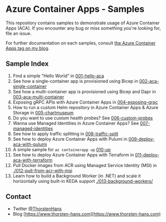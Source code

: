 # Azure Container Apps - Samples

This repository contains samples to demonstrate usage of Azure Container Apps (ACA). If you encounter any bug or miss something you're looking for, file an issue.

For further documentation on each samples, consult [the Azure Container Apps tag on my blog](https://www.thorsten-hans.com/tags/azure-container-apps/).

## Sample Index

1. Find a simple "Hello World" in [001-hello-aca](./001-hello-aca)
2. See how a single-container app is provisioned using Bicep in [002-aca-single-container](./002-aca-single-container)
3. See how a multi-container app is provisioned using Bicep and Dapr in [003-aca-multi-container](./003-aca-multi-container)
4. Exposing gRPC APIs with Azure Container Apps in [004-exposing-grpc](./004-exposing-grpc/)
5. How to run a custom Helm repository in Azure Container Apps & Azure Storage in [005-chartmuseum](./005-chartmuseum/)
6. Do you want to use custom health probes? See [006-custom-probes](./006-custom-probes/)
7. Wanna use Managed Identities in Azure Container Apps? See [007-managed-identities](./007-managed-identities/)
8. See how to apply traffic splitting in [008-traffic-split](./008-traffic-split/)
9. See how to deploy Azure Container Apps with Pulumi in [009-deploy-aca-with-pulumi](./009-deploy-aca-with-pulumi/)
10. A simple sample for `az containerapp up` [010-up](./010-up/)
11. See how to deploy Azure Container Apps with Terraform in [011-deploy-aca-with-terraform](./011-deploy-aca-with-terraform/)
12. Pull Docker images from ACR using Managed Service Identity (MSI) in [./012-pull-from-acr-with-msi](./012-pull-from-acr-with-msi/)
13. Learn how to build a Background Worker (in .NET) and scale it horizontally using built-in KEDA support [./013-background-workers/](./013-background-workers/)

## Contact

- Twitter [@ThorstenHans](https://twitter.com/ThorstenHans)
- Blog [https://www.thorsten-hans.com](https://www.thorsten-hans.com)

